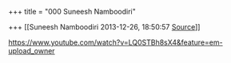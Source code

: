 +++
title = "000 Suneesh Namboodiri"

+++
[[Suneesh Namboodiri	2013-12-26, 18:50:57 [Source](https://groups.google.com/g/samskrita/c/KBIUw7i_6Vo)]]



  

  

<https://www.youtube.com/watch?v=LQ0STBh8sX4&feature=em-upload_owner>  

